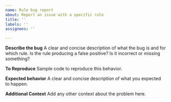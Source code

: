 ```yaml
---
name: Rule bug report
about: Report an issue with a specific rule
title: ''
labels: ''
assignees: ''

---
```


**Describe the bug**
A clear and concise description of what the bug is and for which rule. Is the rule producing a false positive? Is it incorrect or missing something?

**To Reproduce**
Sample code to reproduce this behavior.

**Expected behavior**
A clear and concise description of what you expected to happen.

**Additional Context**
Add any other context about the problem here.

